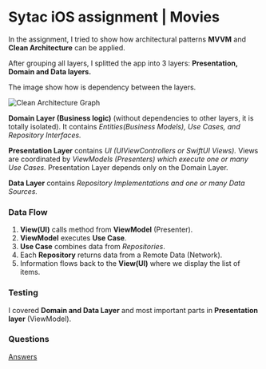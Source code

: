 # Sytac iOS assignment | Movies


In the assignment, I tried to show how architectural patterns **MVVM** and **Clean Architecture** can be applied.

After grouping all layers, I splitted the app into 3 layers: **Presentation, Domain and Data layers.**

The image show how is dependency between the layers.

![Clean Architecture Graph](https://miro.medium.com/v2/resize:fit:720/format:webp/1*MzkbfQsYb0wTBFeqplRoKg.png)

**Domain Layer (Business logic)** (without dependencies to other layers, it is totally isolated). It contains *Entities(Business Models), Use Cases, and Repository Interfaces.*

**Presentation Layer** contains *UI (UIViewControllers or SwiftUI Views).* Views are coordinated by *ViewModels (Presenters) which execute one or many Use Cases.* Presentation Layer depends only on the Domain Layer.

**Data Layer** contains *Repository Implementations and one or many Data Sources.*


### Data Flow
1. **View(UI)** calls method from **ViewModel** (Presenter).
2. **ViewModel** executes **Use Case**.
3. **Use Case** combines data from *Repositories*.
4. Each **Repository** returns data from a Remote Data (Network).
5. Information flows back to the **View(UI)** where we display the list of items.


### Testing
I covered **Domain and Data Layer** and most important parts in **Presentation layer** (ViewModel).


### Questions
[Answers](https://github.com/Sytac-DevCase/iOS-HussamElsadany/blob/develop/Questions.md)
